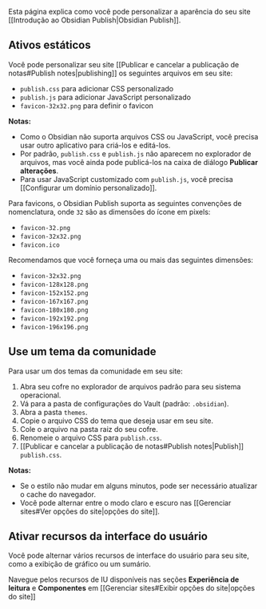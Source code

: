 Esta página explica como você pode personalizar a aparência do seu site [[Introdução ao Obsidian Publish|Obsidian Publish]].

## Ativos estáticos

Você pode personalizar seu site [[Publicar e cancelar a publicação de notas#Publish notes|publishing]] os seguintes arquivos em seu site:

- `publish.css` para adicionar CSS personalizado
- `publish.js` para adicionar JavaScript personalizado
- `favicon-32x32.png` para definir o favicon

**Notas:**

- Como o Obsidian não suporta arquivos CSS ou JavaScript, você precisa usar outro aplicativo para criá-los e editá-los.
- Por padrão, `publish.css` e `publish.js` não aparecem no explorador de arquivos, mas você ainda pode publicá-los na caixa de diálogo **Publicar alterações**.
- Para usar JavaScript customizado com `publish.js`, você precisa [[Configurar um domínio personalizado]].

Para favicons, o Obsidian Publish suporta as seguintes convenções de nomenclatura, onde `32` são as dimensões do ícone em pixels:

- `favicon-32.png`
- `favicon-32x32.png`
- `favicon.ico`

Recomendamos que você forneça uma ou mais das seguintes dimensões:

- `favicon-32x32.png`
- `favicon-128x128.png`
- `favicon-152x152.png`
- `favicon-167x167.png`
- `favicon-180x180.png`
- `favicon-192x192.png`
- `favicon-196x196.png`

## Use um tema da comunidade

Para usar um dos temas da comunidade em seu site:

1. Abra seu cofre no explorador de arquivos padrão para seu sistema operacional.
2. Vá para a pasta de configurações do Vault (padrão: `.obsidian`).
3. Abra a pasta `themes`.
4. Copie o arquivo CSS do tema que deseja usar em seu site.
5. Cole o arquivo na pasta raiz do seu cofre.
6. Renomeie o arquivo CSS para `publish.css`.
7. [[Publicar e cancelar a publicação de notas#Publish notes|Publish]] `publish.css`.

**Notas:**

- Se o estilo não mudar em alguns minutos, pode ser necessário atualizar o cache do navegador.
- Você pode alternar entre o modo claro e escuro nas [[Gerenciar sites#Ver opções do site|opções do site]].

## Ativar recursos da interface do usuário

Você pode alternar vários recursos de interface do usuário para seu site, como a exibição de gráfico ou um sumário.

Navegue pelos recursos de IU disponíveis nas seções **Experiência de leitura** e **Componentes** em [[Gerenciar sites#Exibir opções do site|opções do site]]